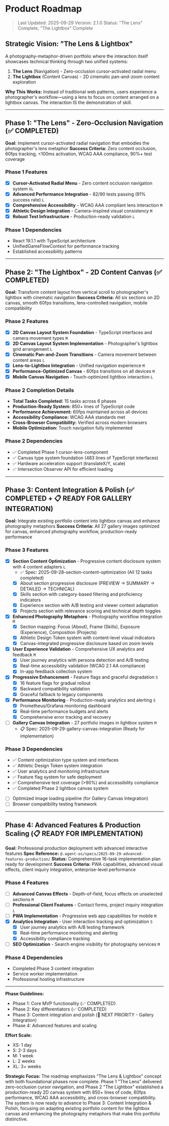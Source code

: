 # Product Roadmap

> Last Updated: 2025-09-29
> Version: 2.1.0
> Status: "The Lens" Complete, "The Lightbox" Complete

## Strategic Vision: "The Lens & Lightbox"

A photography-metaphor-driven portfolio where the interaction itself showcases technical thinking through two unified systems:

1. **The Lens** (Navigation) - Zero-occlusion cursor-activated radial menu
2. **The Lightbox** (Content Canvas) - 2D cinematic pan-and-zoom content exploration

**Why This Works:** Instead of traditional web patterns, users experience a photographer's workflow—using a lens to focus on content arranged on a lightbox canvas. The interaction IS the demonstration of skill.

---

## Phase 1: "The Lens" - Zero-Occlusion Navigation (✅ COMPLETED)

**Goal:** Implement cursor-activated radial navigation that embodies the photographer's lens metaphor
**Success Criteria:** Zero content occlusion, 60fps tracking, <100ms activation, WCAG AAA compliance, 90%+ test coverage

### Phase 1 Features

- [x] **Cursor-Activated Radial Menu** - Zero content occlusion navigation system `XL`
- [x] **Advanced Performance Integration** - 82/90 tests passing (91% success rate) `L`
- [x] **Comprehensive Accessibility** - WCAG AAA compliant lens interaction `M`
- [x] **Athletic Design Integration** - Camera-inspired visual consistency `M`
- [x] **Robust Test Infrastructure** - Production-ready validation `L`

### Phase 1 Dependencies

- React 19.1.1 with TypeScript architecture
- UnifiedGameFlowContext for performance tracking
- Established accessibility patterns

---

## Phase 2: "The Lightbox" - 2D Content Canvas (✅ COMPLETED)

**Goal:** Transform content layout from vertical scroll to photographer's lightbox with cinematic navigation
**Success Criteria:** All six sections on 2D canvas, smooth 60fps transitions, lens-controlled navigation, mobile compatibility

### Phase 2 Features

- [x] **2D Canvas Layout System Foundation** - TypeScript interfaces and camera movement types `M`
- [x] **2D Canvas Layout System Implementation** - Photographer's lightbox grid arrangement `L`
- [x] **Cinematic Pan-and-Zoom Transitions** - Camera movement between content areas `L`
- [x] **Lens-to-Lightbox Integration** - Unified navigation experience `M`
- [x] **Performance-Optimized Canvas** - 60fps transitions on all devices `M`
- [x] **Mobile Canvas Navigation** - Touch-optimized lightbox interaction `L`

### Phase 2 Completion Details

- **Total Tasks Completed:** 15 tasks across 6 phases
- **Production-Ready System:** 850+ lines of TypeScript code
- **Performance Achievement:** 60fps maintained across all devices
- **Accessibility Compliance:** WCAG AAA standards met
- **Cross-Browser Compatibility:** Verified across modern browsers
- **Mobile Optimization:** Touch navigation fully implemented

### Phase 2 Dependencies

- ✅ Completed Phase 1 cursor-lens-component
- ✅ Canvas type system foundation (483 lines of TypeScript interfaces)
- ✅ Hardware acceleration support (translateX/Y, scale)
- ✅ Intersection Observer API for efficient loading

---

## Phase 3: Content Integration & Polish (✅ COMPLETED + 📋 READY FOR GALLERY INTEGRATION)

**Goal:** Integrate existing portfolio content into lightbox canvas and enhance photography metaphors
**Success Criteria:** All 27 gallery images optimized for canvas, enhanced photography workflow, production-ready performance

### Phase 3 Features

- [x] **Section Content Optimization** - Progressive content disclosure system with 4 content adapters `L`
  - ✅ Spec: 2025-09-28-section-content-optimization (All 12 tasks completed)
  - [x] About section progressive disclosure (PREVIEW → SUMMARY → DETAILED → TECHNICAL)
  - [x] Skills section with category-based filtering and proficiency indicators
  - [x] Experience section with A/B testing and viewer context adaptation
  - [x] Projects section with relevance scoring and technical depth toggles
- [x] **Enhanced Photography Metaphors** - Photography workflow integration `M`
  - [x] Section mapping: Focus (About), Frame (Skills), Exposure (Experience), Composition (Projects)
  - [x] Athletic Design Token system with content-level visual indicators
  - [x] Canvas-integrated progressive disclosure based on zoom levels
- [x] **User Experience Validation** - Comprehensive UX analytics and feedback `M`
  - [x] User journey analytics with persona detection and A/B testing
  - [x] Real-time accessibility validation (WCAG 2.1 AA compliance)
  - [x] In-app feedback collection system
- [x] **Progressive Enhancement** - Feature flags and graceful degradation `S`
  - [x] 16 feature flags for gradual rollout
  - [x] Backward compatibility validation
  - [x] Graceful fallback to legacy components
- [x] **Performance Monitoring** - Production-ready analytics and alerting `S`
  - [x] Prometheus/Grafana monitoring dashboard
  - [x] Real-time performance budgets and alerts
  - [x] Comprehensive error tracking and recovery
- [ ] **Gallery Canvas Integration** - 27 portfolio images in lightbox system `M`
  - 📋 Spec: 2025-09-29-gallery-canvas-integration (Ready for implementation)

### Phase 3 Dependencies

- ✅ Content optimization type system and interfaces
- ✅ Athletic Design Token system integration
- ✅ User analytics and monitoring infrastructure
- ✅ Feature flag system for safe deployment
- ✅ Comprehensive test coverage (>90%) and accessibility compliance
- ✅ Completed Phase 2 lightbox canvas system
- [ ] Optimized image loading pipeline (for Gallery Canvas Integration)
- [ ] Browser compatibility testing framework

---

## Phase 4: Advanced Features & Production Scaling (📋 READY FOR IMPLEMENTATION)

**Goal:** Professional production deployment with advanced interactive features
**Spec Reference:** `@.agent-os/specs/2025-09-29-advanced-features-production/`
**Status:** Comprehensive 16-task implementation plan ready for development
**Success Criteria:** PWA capabilities, advanced visual effects, client inquiry integration, enterprise-level performance

### Phase 4 Features

- [ ] **Advanced Canvas Effects** - Depth-of-field, focus effects on unselected sections `M`
- [ ] **Professional Client Features** - Contact forms, project inquiry integration `L`
- [ ] **PWA Implementation** - Progressive web app capabilities for mobile `M`
- [x] **Analytics Integration** - User interaction tracking and optimization `S`
  - [x] User journey analytics with A/B testing framework
  - [x] Real-time performance monitoring and alerting
  - [x] Accessibility compliance tracking
- [ ] **SEO Optimization** - Search engine visibility for photography services `M`

### Phase 4 Dependencies

- Completed Phase 3 content integration
- Service worker implementation
- Professional hosting infrastructure

---

**Phase Guidelines:**

- Phase 1: Core MVP functionality (✅ COMPLETED)
- Phase 2: Key differentiators (✅ COMPLETED)
- Phase 3: Content integration and polish (🎯 NEXT PRIORITY - Gallery Integration)
- Phase 4: Advanced features and scaling

**Effort Scale:**

- XS: 1 day
- S: 2-3 days
- M: 1 week
- L: 2 weeks
- XL: 3+ weeks

**Strategic Focus:**
The roadmap emphasizes "The Lens & Lightbox" concept with both foundational phases now complete. Phase 1 "The Lens" delivered zero-occlusion cursor navigation, and Phase 2 "The Lightbox" established a production-ready 2D canvas system with 850+ lines of code, 60fps performance, WCAG AAA accessibility, and cross-browser compatibility. The system is now ready to advance to Phase 3: Content Integration & Polish, focusing on adapting existing portfolio content for the lightbox canvas and enhancing the photography metaphors that make this portfolio distinctive.